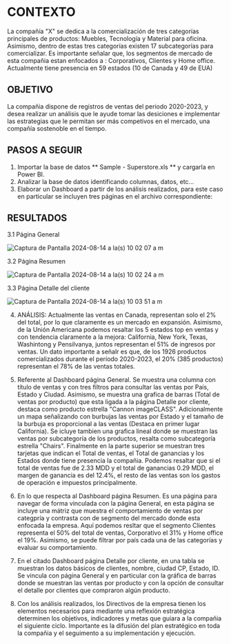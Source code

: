 # CONTEXTO

La compañía "X" se dedica a la comercialización de tres categorías principales de productos: Muebles, Tecnología y Material para oficina. Asimismo, dentro de estas tres categorías existen 17 subcategorías para comercializar. Es importante señalar que, los segmentos de mercado de esta compañia estan enfocados a : Corporativos, Clientes y Home office. Actualmente tiene presencia en 59 estados (10 de Canada y 49 de EUA)

## OBJETIVO

La compañia dispone de registros de ventas del periodo 2020-2023, y desea realizar un análisis que le ayude tomar las desiciones e implementar las estrategias que le permitan ser más competivos en el mercado, una compañía sostenoble en el tiempo.

## PASOS A SEGUIR

1. Importar la base de datos ** Sample - Superstore.xls ** y cargarla en Power BI.
2. Analizar la base de datos identificando columnas, datos, etc...
3. Elaborar un Dashboard a partir de los análisis realizados, para este caso en particular se incluyen tres páginas en el archivo correspondiente:

## RESULTADOS

3.1 Página General

![Captura de Pantalla 2024-08-14 a la(s) 10 02 07 a m](https://github.com/user-attachments/assets/9da6f6e2-543e-4b22-b4c5-ac73f00f3c38)


3.2 Página Resumen

![Captura de Pantalla 2024-08-14 a la(s) 10 02 24 a m](https://github.com/user-attachments/assets/820a01a4-0c40-484c-8a7b-c2de815b4dbb)


3.3 Página Detalle del cliente

![Captura de Pantalla 2024-08-14 a la(s) 10 03 51 a m](https://github.com/user-attachments/assets/91ced467-2af8-4c66-a507-e1090bd41d78)


4. ANÁLISIS: Actualmente las ventas en Canada, representan solo el 2% del total, por lo que claramente es un mercado en expansión. Asimismo, de la Unión Americana podemos resaltar los 5 estados top en ventas y con tendencia claramente a la mejora: California, New York, Texas, Washintong y Pensilvanya, juntos representan el 51% de ingresos por ventas. Un dato importante a señalr es que, de los 1926 productos comercializados durante el período 2020-2023, el 20% (385 productos) representan el 78% de las ventas totales.

5. Referente al Dashboard página General. Se muestra una columna con título de ventas y con tres filtros para consultar las ventas por País, Estado y Ciudad. Asimismo, se muestra una grafica de barras (Total de ventas por producto) que esta ligada a la página Detalle por cliente, destaca como producto estrella "Cannon imageCLASS". Adicionalmente un mapa señalizando con burbujas las ventas por Estado y el tamaño de la burbuja es proporcional a las ventas (Destaca en primer lugar California). Se icluye tambien una grafica lineal donde se muestran las ventas por subcategoría de los productos, resalta como subcategoría estrella "Chairs". Finalmente en la parte superior se muestran tres tarjetas que indican el Total de ventas, el Total de ganancias y los Estados donde tiene presencia la compañia. Podemos resaltar que si el total de ventas fue de 2.33 MDD y el total de ganancias 0.29 MDD, el margen de ganancia es del 12.4%, el resto de las ventas son los gastos de operación e impuestos principalmente.

6. En lo que respecta al Dashboard página Resumen. Es una página para navegar de forma vinculada con la página General, en esta página se incluye una mátriz que muestra el comportamiento de ventas por categpría y contrasta con de segmento del mercado donde esta enfocada la empresa. Aquí podemos resltar que el segmento Clientes representa el 50% del total de ventas, Corporativo el 31% y Home office el 19%. Asimismo, se puede filtrar por país cada una de las categorías y evaluar su comportamiento.

7. En el citado Dashboard página Detalle por cliente, en una tabla se muestran los datos básicos de clientes, nombre, ciudad CP, Estado, ID. Se vincula con página General y en particular con la gráfica de barras donde se muestran las ventas por producto y con la opción de consultar el detalle por clientes que compraron algún producto.

8. Con los análisis realizados, los Directivos de la empresa tienen los elementos necesarios para mediante una reflexión estratégica determinen los objetivos, indicadores y metas que guiara a la compañia el siguiente ciclo. Importante es la difusión del plan estratégico en toda la compañia y el seguimento a su implementación y ejecución.

